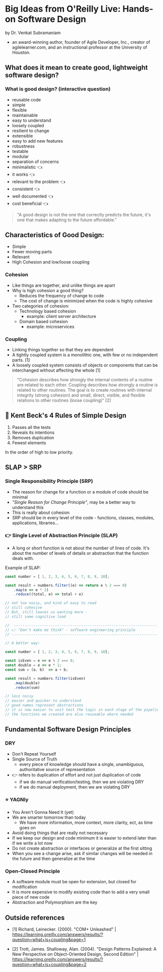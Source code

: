 # Big Ideas from O'Reilly Live: Hands-on Software Design
by Dr. Venkat Subramaniam
- an award-winning author, founder of Agile Developer, Inc., creator of agilelearner.com, and an instructional professor at the University of Houston.


## What does it mean to create good, lightweight software design?

### **What is good design?** (interactive question)
- reusable code
- simple
- flexible
- maintainable
- easy to understand
- loosely coupled
- resilient to change
- extensible
- easy to add new features
- robustness
- testable
- modular
- separation of concerns
- minimalistic 👈
- it works 👈
- relevant to the problem 👈
- consistent 👈
- well documented 👈
- cost beneficial 👈

> "A good design is not the one that correctly predicts the future, it's one that makes adapting to the future affordable."

## Characteristics of Good Design:
- Simple
- Fewer moving parts
- Relevant
- High Cohesion and low/loose coupling

### Cohesion
- Like things are together, and unlike things are apart
- Why is high cohesion a good thing?
	- Reduces the frequency of change to code
	- The cost of change is minimized when the code is highly cohesive
- Two categories of cohesion:
	- Technology based cohesion
		- example: client server architecture
	- Domain based cohesion
		- example: microservices

### Coupling
- Linking things together so that they are dependent
- A tightly coupled system is a monolithic one, with few or no independent parts. [1] 
- A loosely coupled system consists of objects or components that can be interchanged without affecting the whole [1] 

> "Cohesion describes how strongly the internal contents of a routine are related to each other. Coupling describes how strongly a routine is related to other routines. The goal is to create routines with internal integrity (strong cohesion) and small, direct, visible, and flexible relations to other routines (loose coupling)" [2]

## 🌟 Kent Beck's 4 Rules of Simple Design
1. Passes all the tests
2. Reveals its intentions
3. Removes duplication
4. Fewest elements

In the order of high to low priority.

## SLAP > SRP

### Single Responsibility Principle (SRP)
- The reason for change for a function or a module of code should be minimal
- *"Single Reason for Change Principle"*, may be a better way to understand this
- This is really about cohesion
- SRP should be in every level of the code - functions, classes, modules, applications, libraries...     


### 👉 **Single Level of Abstraction Principle (SLAP)**
- A long or short function is not about the number of lines of code. It's about the number of levels of details or abstraction that the function deals with.

Example of SLAP:
```js
const number = [ 1, 2, 3, 4, 5, 6, 7, 8, 9, 10];

const result = numbers.filter((e) => return e % 2 === 0)
	.map(e => e * 2)
	.reduce((total, e) => total + e)

// not too noisy, and kind of easy to read
// still cohesive
// But, still leaves us wanting more - 
// still some cognitive load

//  ------------------------------------------------------------------
// 👉 "Don't make me think" - software engineering principle
// -------------------------------------------------------------------

// A better way:

const number = [ 1, 2, 3, 4, 5, 6, 7, 8, 9, 10];

const isEven = e => e % 2 === 0;
const double = e => e * 2;
const sum = (a, b)  => a + b;

const result = numbers.filter(isEven)
	.map(double)
	.reduce(sum)

// less noisy
// easier and quicker to understand
// good names represent abstractions
// it is now easier to unit test the logic in each stage of the pipeline as well
// the functions we created are also reuseable where needed


```



## Fundamental Software Design Principles

### DRY
- Don't Repeat Yourself
- Single Source of Truth
	- every piece of knowledge should have a single, unambiguous, authoritative source of representation
- 👉 refers to duplication of effort and not just duplication of code
	- if we do manual verification/testing, then we are violating DRY
	- if we do manual deployment, then we are violating DRY

### ⭐ YAGNIy
- You Aren't Gonna Need It (yet)
- We are smarter tomorrow than today
	- We have more information, more context, more clarity, ect, as time goes on
- Avoid doing things that are really not necessary
- If we keep our design and code minimum it is easier to extend later than if we write a lot now
- Do not create abstraction or interfaces or generalize at the first sitting
- When you see a change arise, ask if similar changes will be needed in the future and then generalize at the time

### Open-Closed Principle
- A software module must be open for extension, but closed for modification
- It is more expensive to modify existing code than to add a very small piece of new code
- Abstraction and Polymorphism are the key





## Outside references
- [1] Richard, Leinecker. (2000). "COM+ Unleashed" | https://learning.oreilly.com/answers/results/?question=what+is+coupling&page=1

- [2] Trott, James. Shalloway, Alan. (2004). "Design Patterns Explained: A New Perspective on Object-Oriented Design, Second Edition" | https://learning.oreilly.com/answers/results/?question=what+is+coupling&page=2
